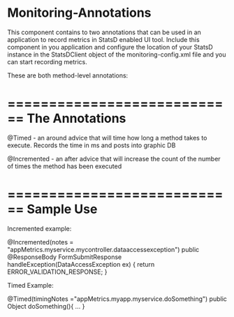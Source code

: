 # Monitoring-Annotations
This component contains to two annotations that can be used in an application to record metrics in StatsD enabled UI tool.
Include this component in you application and configure the location of your StatsD instance in the StatsDClient object of the monitoring-config.xml file and you can start recording metrics.
 
These are both method-level annotations:

==========================
== The Annotations
==========================
@Timed - an around advice that will time how long a method takes to execute.  Records the time in ms and posts into graphic DB

@Incremented - an after advice that will increase the count of the number of times the method has been executed


==========================
== Sample Use 
==========================
Incremented example:

@Incremented(notes = "appMetrics.myservice.mycontroller.dataaccessexception")
public @ResponseBody FormSubmitResponse handleException(DataAccessException ex) {
    return ERROR_VALIDATION_RESPONSE;
}

Timed Example:

@Timed(timingNotes ="appMetrics.myapp.myservice.doSomething")
public Object doSomething(){
   ...
}
